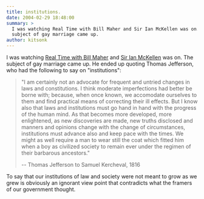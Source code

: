 ```yaml
---
title: institutions.
date: 2004-02-29 18:48:00
summary: >
  I was watching Real Time with Bill Maher and Sir Ian McKellen was on. The
  subject of gay marriage came up.
author: kitsonk
---
```


I was watching
[Real Time with Bill Maher](https://web.archive.org/web/20041208180632/http://www.hbo.com/billmaher/)
and [Sir Ian McKellen](http://www.mckellen.com/) was on. The subject of gay
marriage came up. He ended up quoting Thomas Jefferson, who had the following to
say on "institutions":

> "I am certainly not an advocate for frequent and untried changes in laws and
> constitutions. I think moderate imperfections had better be borne with;
> because, when once known, we accomodate ourselves to them and find practical
> means of correcting their ill effects. But I know also that laws and
> institutions must go hand in hand with the progress of the human mind. As that
> becomes more developed, more enlightened, as new discoveries are made, new
> truths disclosed and manners and opinions change with the change of
> circumstances, institutions must advance also and keep pace with the times. We
> might as well require a man to wear still the coat which fitted him when a boy
> as civilized society to remain ever under the regimen of their barbarous
> ancestors."
>
> -- Thomas Jefferson to Samuel Kercheval, 1816

To say that our institutions of law and society were not meant to grow as we
grew is obviously an ignorant view point that contradicts what the framers of
our government thought.

